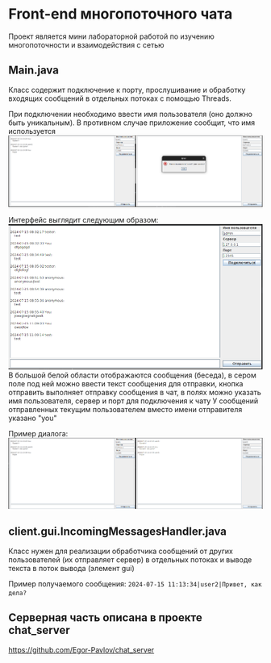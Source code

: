 # Front-end многопоточного чата
Проект является мини лабораторной работой по изучению многопоточности и взаимодействия с сетью
## Main.java
Класс содержит подключение к порту, прослушивание и обработку входящих сообщений в отдельных потоках с помощью Threads.

При подключении необходимо ввести имя пользователя (оно должно быть уникальным). В противном случае приложение сообщит, что имя используется
![img.png](img.png)

Интерфейс выглядит следующим образом:
![img_2.png](img_2.png)
В большой белой области отображаются сообщения (беседа), в сером поле под ней можно ввести текст сообщения для отправки, кнопка отправить выполняет отправку сообщения в чат, в полях можно указать имя пользователя, сервер и порт для подключения к чату
У сообщений отправленных текущим пользователем вместо имени отправителя указано "you"

Пример диалога:
![img_3.png](img_3.png)
## client.gui.IncomingMessagesHandler.java
Класс нужен для реализации обработчика сообщений от других пользователей (их отправляет сервер) в отдельных потоках и выводе текста в поток вывода (элемент gui)

Пример получаемого сообщения: `2024-07-15 11:13:34|user2|Привет, как дела?`

## Серверная часть описана в проекте chat_server 
https://github.com/Egor-Pavlov/chat_server
